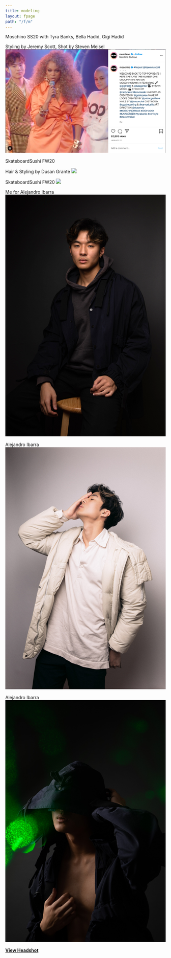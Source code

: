 ```yaml
---
title: modeling
layout: fpage
path: "/f/m"
---
```


Moschino SS20 with Tyra Banks, Bella Hadid, Gigi Hadid

Styling by Jeremy Scott, Shot by Steven Meisel
![](./m8.jpg)

SkateboardSushi FW20

Hair & Styling by Dusan Grante
![](./m9.png)

SkateboardSushi FW20
![](./m10.png)

Me for Alejandro Ibarra
![](./m2.png)

Alejandro Ibarra
![](./m3.jpg)

Alejandro Ibarra
![](./m5.jpg)


[**View Headshot**](https://drive.google.com/file/d/1A9nNvEnZTwjThGvJAreXASjvhoi-kHon/view?usp=sharing)